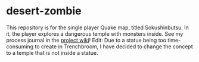 # desert-zombie
This repository is for the single player Quake map, titled Sokushinbutsu. In it, the player explores a dangerous temple with monsters inside. See my process journal in the [project wiki](https://github.com/fatjosephina/desert-zombie/wiki)!
Edit: Due to a statue being too time-consuming to create in Trenchbroom, I have decided to change the concept to a temple that is not inside a statue.
